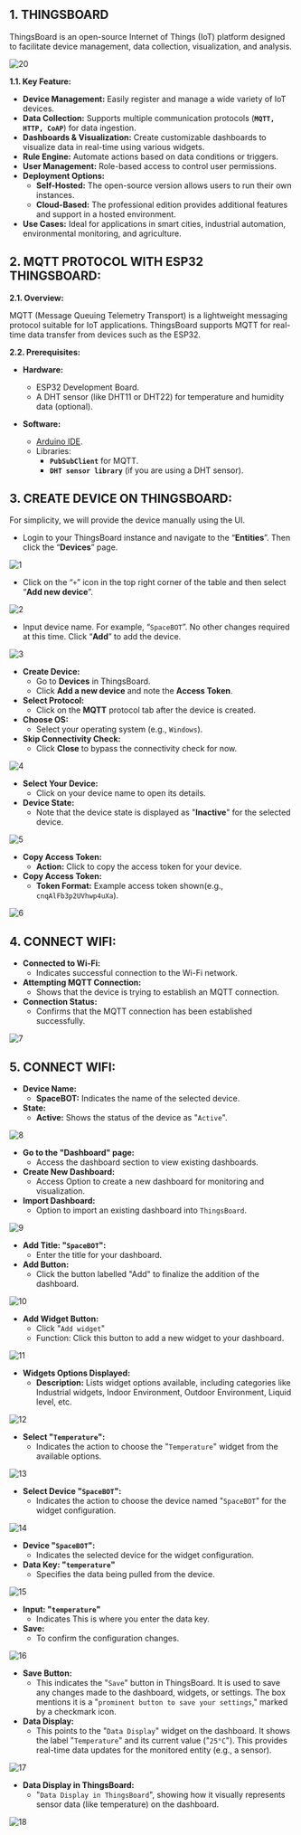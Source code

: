 ## 1. THINGSBOARD

ThingsBoard is an open-source Internet of Things (IoT) platform designed to facilitate device management, data collection, visualization, and analysis.

![20](images/20.jpg)

**1.1. Key Feature:**

* **Device Management:** Easily register and manage a wide variety of IoT devices.
* **Data Collection:** Supports multiple communication protocols (**`MQTT, HTTP, CoAP`**) for data ingestion.
* **Dashboards & Visualization:** Create customizable dashboards to visualize data in real-time using various widgets.
*	**Rule Engine:** Automate actions based on data conditions or triggers.
*	**User Management:** Role-based access to control user permissions.
*	**Deployment Options:**
    * **Self-Hosted:** The open-source version allows users to run their own instances.
    * **Cloud-Based:** The professional edition provides additional features and support in a hosted environment.
*	**Use Cases:** Ideal for applications in smart cities, industrial automation, environmental monitoring, and agriculture.

## 2. MQTT PROTOCOL WITH ESP32 THINGSBOARD:

**2.1.	Overview:**

MQTT (Message Queuing Telemetry Transport) is a lightweight messaging protocol suitable for IoT applications. ThingsBoard supports MQTT for real-time data transfer from devices such as the ESP32.

**2.2. Prerequisites:**

* **Hardware:**
  * ESP32 Development Board.
  * A DHT sensor (like DHT11 or DHT22) for temperature and humidity data (optional).
 
* **Software:**
  * [Arduino IDE](https://www.arduino.cc/en/software).
  * Libraries:
    * **`PubSubClient`** for MQTT.
    * **`DHT sensor library`** (if you are using a DHT sensor).


## 3. CREATE DEVICE ON THINGSBOARD:

For simplicity, we will provide the device manually using the UI.

   * Login to your ThingsBoard instance and navigate to the “**Entities**”. Then click the “**Devices**” page.

   ![1](images/1.jpg)

   * Click on the “`+`” icon in the top right corner of the table and then select “**Add new device**”.

   ![2](images/2.jpg)

   * Input device name. For example, “`SpaceBOT`”. No other changes required at this time. Click “**Add**” to add the device.

   ![3](images/3.jpg)

   * **Create Device:**
     * Go to **Devices** in ThingsBoard.
     * Click **Add a new device** and note the **Access Token**.
   * **Select Protocol:**
     * Click on the **MQTT** protocol tab after the device is created.
   * **Choose OS:**
     * Select your operating system (e.g., `Windows`).
   * **Skip Connectivity Check:**
     * Click **Close** to bypass the connectivity check for now.
    
   ![4](images/4.jpg)

   * **Select Your Device:**
     * Click on your device name to open its details.
   * **Device State:**
     * Note that the device state is displayed as "**Inactive**" for the selected device.
    
   ![5](images/5.jpg)

   * **Copy Access Token:**
     * **Action:** Click to copy the access token for your device.
   * **Copy Access Token:**
     * **Token Format:** Example access token shown(e.g., `cnqAlFb3p2UVhwp4uXa`).
    
   ![6](images/6.jpg)

## 4. CONNECT WIFI:

   * **Connected to Wi-Fi:**
     * Indicates successful connection to the Wi-Fi network.
   * **Attempting MQTT Connection:**
     * Shows that the device is trying to establish an MQTT connection.
   * **Connection Status:**
     * Confirms that the MQTT connection has been established successfully.
    
   ![7](images/7.jpg)

## 5. CONNECT WIFI:

   * **Device Name:**
     * **SpaceBOT:** Indicates the name of the selected device.
   * **State:**
     * **Active:** Shows the status of the device as "`Active`".
    
   ![8](images/8.jpg)

   * **Go to the "Dashboard" page:**
     * Access the dashboard section to view existing dashboards.
   * **Create New Dashboard:**
     * Access Option to create a new dashboard for monitoring and visualization.
   * **Import Dashboard:**
     * Option to import an existing dashboard into `ThingsBoard`.
    
   ![9](images/9.jpg)

   * **Add Title: "`SpaceBOT`":**
     * Enter the title for your dashboard.
   * **Add Button:**
     * Click the button labelled "Add" to finalize the addition of the dashboard.
    
   ![10](images/10.jpg)

   * **Add Widget Button:**
     * Click "`Add widget`"
     * Function: Click this button to add a new widget to your dashboard.
    
   ![11](images/11.jpg)

   * **Widgets Options Displayed:**
     * **Description:** Lists widget options available, including categories like Industrial widgets, Indoor Environment, Outdoor Environment, Liquid level, etc.

   ![12](images/12.jpg)

   * **Select "`Temperature`":**
     * Indicates the action to choose the "`Temperature`" widget from the available options.
    
   ![13](images/13.jpg)

   * **Select Device "`SpaceBOT`":**
     * Indicates the action to choose the device named "`SpaceBOT`" for the widget configuration.
    
   ![14](images/14.jpg)

   * **Device "`SpaceBOT`":**
     * Indicates the selected device for the widget configuration.
   * **Data Key: "`temperature`"**
     * Specifies the data being pulled from the device.
    
   ![15](images/15.jpg)

   * **Input: "`temperature`"**
     * Indicates This is where you enter the data key.
   * **Save:**
     * To confirm the configuration changes.
    
   ![16](images/16.jpg)

   * **Save Button:**
     * This indicates the "`Save`" button in ThingsBoard. It is used to save any changes made to the dashboard, widgets, or settings. The box mentions it is a "`prominent button to save your settings`," marked by a checkmark icon.
   * **Data Display:**
     * This points to the "`Data Display`" widget on the dashboard. It shows the label "`Temperature`" and its current value ("`25°C`"). This provides real-time data updates for the monitored entity (e.g., a sensor).
    
   ![17](images/17.jpg)

   * **Data Display in ThingsBoard:**
     * "`Data Display in ThingsBoard`", showing how it visually represents sensor data (like temperature) on the dashboard.

   ![18](images/18.jpg)
